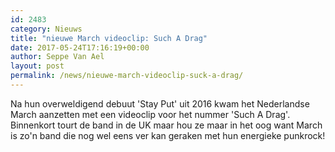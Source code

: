 ```yaml
---
id: 2483
category: Nieuws
title: "nieuwe March videoclip: Such A Drag"
date: 2017-05-24T17:16:19+00:00
author: Seppe Van Ael
layout: post
permalink: /news/nieuwe-march-videoclip-suck-a-drag/
---
```

Na hun overweldigend debuut 'Stay Put' uit 2016 kwam het Nederlandse March aanzetten met een videoclip voor het nummer 'Such A Drag'. Binnenkort tourt de band in de UK maar hou ze maar in het oog want March is zo'n band die nog wel eens ver kan geraken met hun energieke punkrock!
